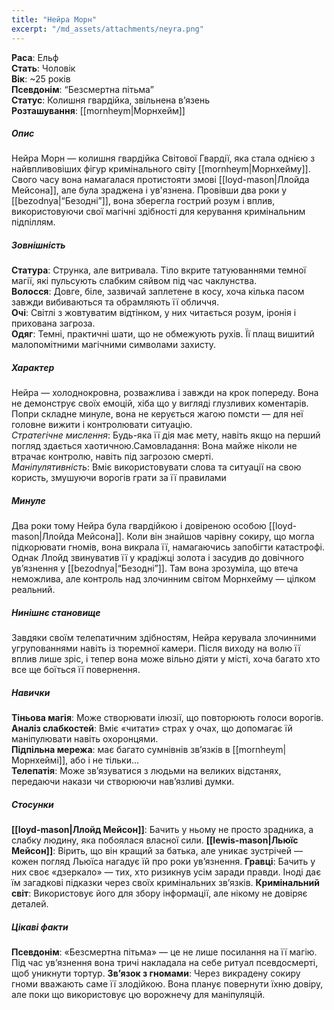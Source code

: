 ```yaml
---
title: "Нейра Морн"
excerpt: "/md_assets/attachments/neyra.png"
---
```


**Раса**: Ельф  
**Стать**: Чоловік  
**Вік**: ~25 років  
**Псевдонім**: “Безсмертна пітьма”  
**Статус**: Колишня гвардійка, звільнена в’язень  
**Розташування**: [[mornheym|Морнхейм]]  

##### Опис
Нейра Морн — колишня гвардійка Світової Гвардії, яка стала однією з найвпливовіших фігур кримінального світу [[mornheym|Морнхейму]]. Свого часу вона намагалася протистояти змові [[loyd-mason|Ллойда Мейсона]], але була зраджена і ув'язнена. Провівши два роки у [[bezodnya|“Безодні”]], вона зберегла гострий розум і вплив, використовуючи свої магічні здібності для керування кримінальним підпіллям.

##### Зовнішність  
**Статура**: Струнка, але витривала. Тіло вкрите татуюваннями темної магії, які пульсують слабким сяйвом під час чаклунства.  
**Волосся**: Довге, біле, зазвичай заплетене в косу, хоча кілька пасом завжди вибиваються та обрамляють її обличчя.  
**Очі**: Світлі з жовтуватим відтінком, у них читається розум, іронія і прихована загроза.  
**Одяг**: Темні, практичні шати, що не обмежують рухів. Її плащ вишитий малопомітними магічними символами захисту.  
##### Характер
Нейра — холоднокровна, розважлива і завжди на крок попереду. Вона не демонструє своїх емоцій, хіба що у вигляді глузливих коментарів. Попри складне минуле, вона не керується жагою помсти — для неї головне вижити і контролювати ситуацію.  
*Стратегічне мислення*: Будь-яка її дія має мету, навіть якщо на перший погляд здається хаотичною.Самовладання: Вона майже ніколи не втрачає контролю, навіть під загрозою смерті.  
*Маніпулятивність*: Вміє використовувати слова та ситуації на свою користь, змушуючи ворогів грати за її правилами  

##### Минуле

Два роки тому Нейра була гвардійкою і довіреною особою [[loyd-mason|Ллойда Мейсона]]. Коли він знайшов чарівну сокиру, що могла підкорювати гномів, вона викрала її, намагаючись запобігти катастрофі. Однак Ллойд звинуватив її у крадіжці золота і засудив до довічного ув’язнення у [[bezodnya|“Безодні”]]. Там вона зрозуміла, що втеча неможлива, але контроль над злочинним світом Морнхейму — цілком реальний.

##### Нинішнє становище

Завдяки своїм телепатичним здібностям, Нейра керувала злочинними угрупованнями навіть із тюремної камери. Після виходу на волю її вплив лише зріс, і тепер вона може вільно діяти у місті, хоча багато хто все ще боїться її повернення.

##### Навички

**Тіньова магія**: Може створювати ілюзії, що повторюють голоси ворогів.  
**Аналіз слабкостей**: Вміє «читати» страх у очах, що допомагає їй маніпулювати навіть охоронцями.  
**Підпільна мережа**: має багато сумнівнів зв’язків в [[mornheym|Морнхеймі]], або і не тільки...  
**Телепатія**: Може зв’язуватися з людьми на великих відстанях, передаючи накази чи створюючи нав’язливі думки.

##### Стосунки

**[[loyd-mason|Ллойд Мейсон]]**: Бачить у ньому не просто зрадника, а слабку людину, яка побоялася власної сили.
**[[lewis-mason|Льюїс Мейсон]]**: Вірить, що він кращий за батька, але уникає зустрічей — кожен погляд Льюїса нагадує їй про роки ув’язнення.
**Гравці**: Бачить у них своє «дзеркало» — тих, хто ризикнув усім заради правди. Іноді дає їм загадкові підказки через своїх кримінальних зв’язків.
**Кримінальний світ**: Використовує його для збору інформації, але нікому не довіряє деталей.

##### Цікаві факти

**Псевдонім**: «Безсмертна пітьма» — це не лише посилання на її магію. Під час ув’язнення вона тричі накладала на себе ритуал псевдосмерті, щоб уникнути тортур.
**Зв’язок з гномами**: Через викрадену сокиру гноми вважають саме її злодійкою. Вона планує повернути їхню довіру, але поки що використовує цю ворожнечу для маніпуляцій.
